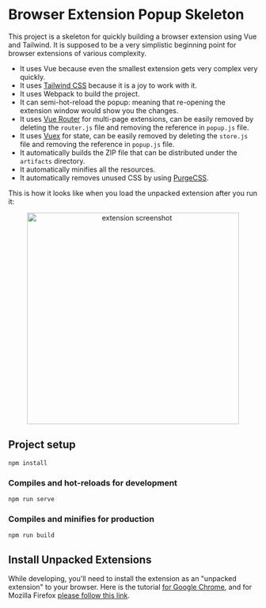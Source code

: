 # Browser Extension Popup Skeleton
This project is a skeleton for quickly building a browser extension using Vue and Tailwind. It is supposed to be a very simplistic beginning point for browser extensions of various complexity.
- It uses Vue because even the smallest extension gets very complex very quickly.
- It uses [Tailwind CSS](https://tailwindcss.com/) because it is a joy to work with it.
- It uses Webpack to build the project.
- It can semi-hot-reload the popup: meaning that re-opening the extension window would show you the changes.
- It uses [Vue Router](https://router.vuejs.org/) for multi-page extensions, can be easily removed by deleting the `router.js` file and removing the reference in `popup.js` file.
- It uses [Vuex](https://vuex.vuejs.org/) for state, can be easily removed by deleting the `store.js` file and removing the reference in `popup.js` file.
- It automatically builds the ZIP file that can be distributed under the `artifacts` directory.
- It automatically minifies all the resources.
- It automatically removes unused CSS by using [PurgeCSS](https://github.com/FullHuman/purgecss).

This is how it looks like when you load the unpacked extension after you run it:

<p align="center">
  <img width="428" alt="extension screenshot" src="https://user-images.githubusercontent.com/16530606/75059304-f9e08280-54dc-11ea-887f-f14238412b40.png">
</p>


## Project setup
```
npm install
```

### Compiles and hot-reloads for development
```
npm run serve
```

### Compiles and minifies for production
```
npm run build
```

## Install Unpacked Extensions
While developing, you'll need to install the extension as an "unpacked extension" to your browser. Here is the tutorial [for Google Chrome](https://developer.chrome.com/extensions/getstarted), and for Mozilla Firefox [please follow this link](https://extensionworkshop.com/documentation/develop/temporary-installation-in-firefox/).
